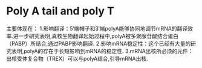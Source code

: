 # Poly A tail and poly T 

主要体现在：
1.影响翻译：5′端帽子和3′端polyA能够协同地调节mRNA的翻译效率.进一步研究表明,真核生物翻译起始过程中,polyA被多聚腺苷酸结合蛋白（PABP）所结合,通过PABP影响翻译.
2.影响mRNA稳定性：这个已经有大量的研究表明,polyA的存在于长短影响到mRNA的稳定性.
3.mRNA出核所必须的元件：出核受体复合物（TREX）可以与polyA结合,引导mRNA出核.
